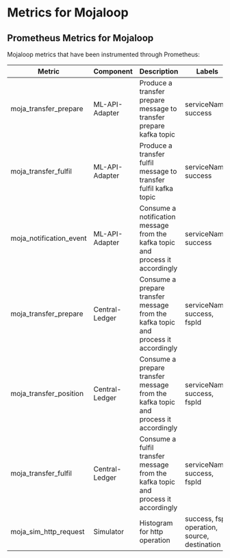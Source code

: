 # Metrics for Mojaloop

## Prometheus Metrics for Mojaloop

Mojaloop metrics that have been instrumented through Prometheus:
 

| Metric        | Component           | Description  | Labels  |
| ------------- | ------------- | ----- | ----- |
| moja_transfer_prepare | ML-API-Adapter | Produce a transfer prepare message to transfer prepare kafka topic | serviceName, success |
| moja_transfer_fulfil | ML-API-Adapter | Produce a transfer fulfil message to transfer fulfil kafka topic | serviceName, success  |
| moja_notification_event | ML-API-Adapter | Consume a notification message from the kafka topic and process it accordingly | serviceName, success  |
| moja_transfer_prepare | Central-Ledger | Consume a prepare transfer message from the kafka topic and process it accordingly | serviceName, success, fspId  |
| moja_transfer_position | Central-Ledger | Consume a prepare transfer message from the kafka topic and process it accordingly | serviceName, success, fspId  |
| moja_transfer_fulfil | Central-Ledger | Consume a fulfil transfer message from the kafka topic and process it accordingly | serviceName, success, fspId  |
| moja_sim_http_request | Simulator | Histogram for http operation | success, fsp, operation, source, destination  |

